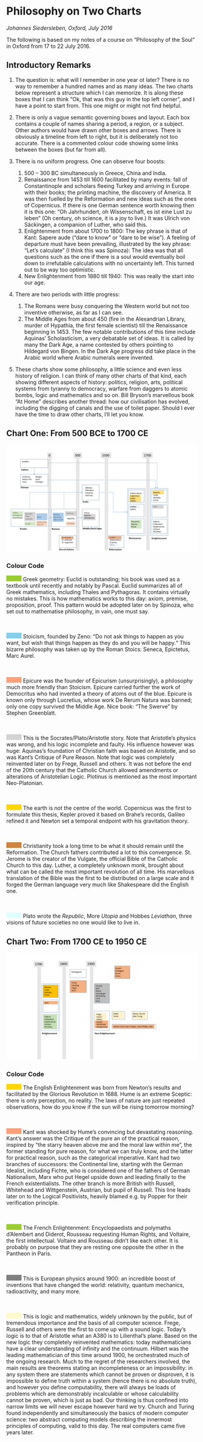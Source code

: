 
# Philosophy on Two Charts

*Johannes Siedersleben, Oxford, July 2016*

The following is based on my notes of a course on “Philosophy of the Soul” in 
Oxford from 17 to 22 July 2016.

## Introductory Remarks

1. The question is: what will I remember in one year ot later? 
There is no way to remember a hundred names and as many ideas. 
The two charts below represent a structure which I can memorize. It is along
these boxes that I can think “Ok, that was this guy in the top left corner”, 
and I have a point to start from. This one might or might not find helpful.


2. There is only a vague semantic governing boxes and layout. 
Each box contains a couple of names sharing a period, a region, or a subject. 
Other authors would have drawn other boxes and arrows. 
There is obviously a timeline from left to right, but it is deliberately not too accurate. 
There is a commented colour code showing some links between the boxes (but far from all).


3. There is no uniform progress. One can observe four boosts:
   1. 500 – 300 BC simultaneously in Greece, China and India. 
   2. Renaissance from 1453 till 1600 facilitated by many events: fall of Constantinople 
   and scholars fleeing Turkey and arriving in Europe with their books; the printing machine, 
   the discovery of America. It was then fuelled by the Reformation and new ideas such as 
   the ones of Copernicus. If there is one German sentence worth knowing then it is this one:
   “Oh Jahrhundert, oh Wissenschaft, es ist eine Lust zu leben” 
   (Oh century, oh science, it is a joy to live.) 
   It was Ulrich von Säckingen, a companion of Luther, who said this. 
   3. Enlightenment from about 1700 to 1800: The key phrase is that of Kant: 
   Sapere aude (“dare to know” or “dare to be wise”). A feeling of departure must have been prevailing,
   illustrated by the key phrase: “Let’s calculate” (I think this was Spinoza): 
   The idea was that all questions such as the one if there is a soul would eventually boil down to
   irrefutable calculations with no uncertainty left. This turned out to be way too optimistic. 
   4. New Enlightenment from 1880 till 1940: This was really the start into our age.
   

4. There are two periods with little progress:
   1. The Romans were busy conquering the Western world but not too inventive otherwise, as far as I can see.
   2. The Middle Ages from about 450 (fire in the Alexandrian Library, murder of Hypathia, 
   the first female scientist) till the Renaissance beginning in 1453. The few notable
   contributions of this time include Aquinas’ Scholasticism, a very debatable set of ideas. 
   It is called by many the Dark Age, a name contested by others pointing to Hildegard von Bingen.
   In the Dark Age progress did take place in the Arabic world where Arabic numerals were invented.

   
5. These charts show some philosophy, a little science and even less history of religion. 
I can think of many other charts of that kind, each showing different aspects of history: politics,
religion, arts, political systems from tyranny to democracy, warfare from daggers to atomic bombs, 
logic and mathematics and so on. Bill Bryson’s marvellous book “At Home” describes
another thread: how our civilisation has evolved, including the digging of canals and the use of toilet paper. 
Should I ever have the time to draw other charts, I’ll let you know.

## Chart One: From 500 BCE to 1700 CE

![chart1](philo-chart1.png)

### Colour Code

<svg width="40" height="15">
  <rect width="50" height="15" fill="yellowgreen" />
  Sorry, your browser does not support inline SVG.
</svg>
Greek geometry: Euclid is outstanding; his book was used as a textbook until recently and notably by Pascal. 
Euclid summarizes all of Greek mathematics, including Thales and Pythagoras. It contains virtually no mistakes. 
This is how mathematics works to this day: axiom, premise, proposition, proof. 
This pattern would be adopted later on by Spinoza, who set out to mathematise philosophy, in vain, one must say.

<br> <br>
<svg width="40" height="15">
  <rect width="50" height="15" fill="skyblue" />
  Sorry, your browser does not support inline SVG.
</svg>
Stoicism, founded by Zeno: “Do not ask things to happen as you want, 
but wish that things happen as they do and you will be happy.“ 
This bizarre philosophy was taken up by the Roman Stoics: Seneca, Epictetus, Marc Aurel.

<br> <br>
<svg width="40" height="15">
  <rect width="50" height="15" fill="lightsalmon" />
  Sorry, your browser does not support inline SVG.
</svg>
Epicure was the founder of Epicurism (unsurprisingly), a philosophy much more friendly than Stoicism. 
Epicure carried further the work of Democritus who had invented a theory of atoms out of the blue. 
Epicure is known only through Lucretius, whose work De Rerum Natura was banned; 
only one copy survived the Middle Age. Nice book: “The Swerve” by Stephen Greenblatt.

<br> <br>
<svg width="40" height="15">
  <rect width="50" height="15" fill="lightgrey" />
  Sorry, your browser does not support inline SVG.
</svg>
This is the Socrates/Plato/Aristotle story. Note that Aristotle’s physics was wrong, and his logic incomplete and faulty. 
His influence however was huge: Aquinas’s foundation of Christian faith was based on Aristotle, 
and so was Kant’s Critique of Pure Reason. Note that logic was completely reinvented later on by Frege, Russell and others. 
It was not before the end of the 20th century that the Catholic Church allowed amendments or alterations of Aristotelian Logic. 
Plotinus is mentioned as the most important Neo-Platonian.

<br> <br>
<svg width="40" height="15">
  <rect width="50" height="15" fill="gold" />
  Sorry, your browser does not support inline SVG.
</svg>
The earth is not the centre of the world. Copernicus was the first to formulate this thesis, 
Kepler proved it based on Brahe’s records, Galileo refined it and Newton set a temporal
endpoint with his gravitation theory.

<br> <br>
<svg width="40" height="15">
  <rect width="50" height="15" fill="peru" />
  Sorry, your browser does not support inline SVG.
</svg>
Christianity took a long time to be what it should remain until the Reformation. 
The Church fathers contributed a lot to this convergence. St. Jerome is the creator of the Vulgate,
the official Bible of the Catholic Church to this day. 
Luther, a completely unknown monk, brought about what can be called the most important revolution of all time. 
His marvellous translation of the Bible was the first to be distributed on a large scale and it forged the 
German language very much like Shakespeare did the English one.

<br> <br>
<svg width="40" height="15">
  <rect width="50" height="15" fill="lightcyan" />
  Sorry, your browser does not support inline SVG.
</svg> 
Plato wrote the <em>Republic</em>, More <em>Utopia</em> and Hobbes <em>Leviathan</em>, 
three visions of future societies no one would like to live in.

## Chart Two: From 1700 CE to 1950 CE

![chart1](philo-chart2.png)

### Colour Code

<svg width="40" height="15">
  <rect width="50" height="15" fill="gold" />
  Sorry, your browser does not support inline SVG.
</svg>
The English Enlightenment was born from Newton’s results and facilitated 
by the Glorious Revolution in 1688. Hume is an extreme Sceptic: there is only perception, no reality.
The laws of nature are just repeated observations, how do you know if the sun will be rising tomorrow morning?

<br> <br>
<svg width="40" height="15">
  <rect width="50" height="15" fill="lightsalmon" />
  Sorry, your browser does not support inline SVG.
</svg>
Kant was shocked by Hume’s convincing but devastating reasoning. 
Kant’s answer was the Critique of the pure an of the practical reason, inspired by 
“the starry heaven above me and the moral law within me”, 
the former standing for pure reason, for what we can truly know, 
and the latter for practical reason, such as the categorical imperative. 
Kant had two branches of successors: the Continental line, starting with the German Idealist, 
including Fichte, who is considered one of the fathers of German Nationalism, Marx who
put Hegel upside down and leading finally to the French existentialists. 
The other branch is more British with Russell, Whitehead and Wittgenstein, Austrian, but pupil of
Russell. This line leads later on to the Logical Positivists, 
heavily blamed e.g. by Popper for their verification principle.


<br> <br>
<svg width="40" height="15">
  <rect width="50" height="15" fill="yellowgreen" />
  Sorry, your browser does not support inline SVG.
</svg>
The French Enlightenment: Encyclopaedists and polymaths d’Alembert and Diderot, 
Rousseau requesting Human Rights, and Voltaire, the first intellectual. Voltaire and Rousseau
didn’t like each other. It is probably on purpose that they are resting 
one opposite the other in the Pantheon in Paris.


<br> <br>
<svg width="40" height="15">
  <rect width="50" height="15" fill="grey" />
  Sorry, your browser does not support inline SVG.
</svg>
This is European physics around 1900: an incredible boost of inventions 
that have changed the world: relativity, quantum mechanics, radioactivity, and many more.

<br> <br>
<svg width="40" height="15">
  <rect width="50" height="15" fill="lemonchiffon" />
  Sorry, your browser does not support inline SVG.
</svg>
This is logic and mathematics, widely unknown by the public, but of tremendous importance 
and the basis of all computer science. Frege, Russell and others were the first to
come up with a sound logic. Today’s logic is to that of Aristotle what an A380 is to Lilienthal’s plane. 
Based on the new logic they completely reinvented mathematics: 
today mathematicians have a clear understanding of infinity and the continuum. 
Hilbert was the leading mathematician of this time around 1900, he orchestrated much of the ongoing
research. Much to the regret of the researchers involved, the main results are theorems stating an 
incompleteness or an impossibility: in any system there are statements which
cannot be proven or disproven, it is impossible to define truth within a system 
(hence there is no absolute truth), and however you define computability, there will always be
loads of problems which are demonstrably incalculable or whose calculability cannot be proven, 
which is just as bad. Our thinking is thus confined into narrow limits we will
never escape however hard we try. Church and Turing found independently and simultaneously 
the basics of modern computer science: two abstract computing models
describing the innermost principles of computing, valid to this day. 
The real computers came five years later.